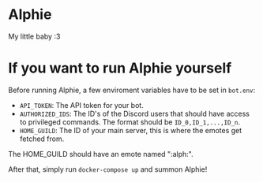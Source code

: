 # Alphie
My little baby :3

# If you want to run Alphie yourself
Before running Alphie, a few enviroment variables have to be set in `bot.env`:
* `API_TOKEN`: The API token for your bot.
* `AUTHORIZED_IDS`: The ID's of the Discord users that should have access to privileged commands. The format should be `ID_0,ID_1,...,ID_n`.
* `HOME_GUILD`: The ID of your main server, this is where the emotes get fetched from.

The HOME_GUILD should have an emote named ":alph:".

After that, simply run `docker-compose up` and summon Alphie!